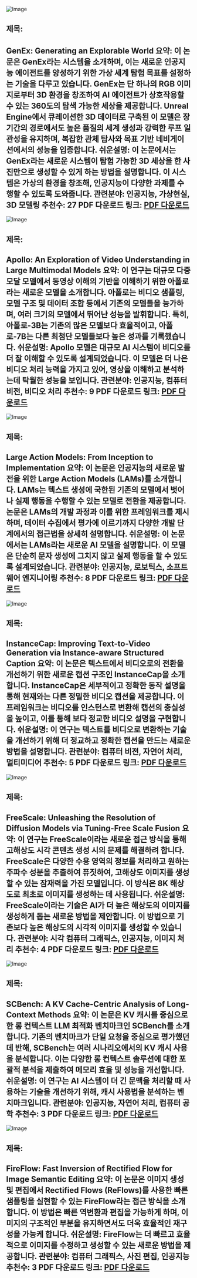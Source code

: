 ![Image](https://avatars.huggingface.co/social-thumbnails/papers/2412.09624.png)
## 제목:
GenEx: Generating an Explorable World
**요약**:
이 논문은 GenEx라는 시스템을 소개하며, 이는 새로운 인공지능 에이전트를 양성하기 위한 가상 세계 탐험 목표를 설정하는 기술을 다루고 있습니다. GenEx는 단 하나의 RGB 이미지로부터 3D 환경을 창조하여 AI 에이전트가 상호작용할 수 있는 360도의 탐색 가능한 세상을 제공합니다. Unreal Engine에서 큐레이션한 3D 데이터로 구축된 이 모델은 장기간의 경로에서도 높은 품질의 세계 생성과 강력한 루프 일관성을 유지하며, 복잡한 관체 탐사와 목표 기반 네비게이션에서의 성능을 입증합니다.
**쉬운설명**:
이 논문에서는 GenEx라는 새로운 시스템이 탐험 가능한 3D 세상을 한 사진만으로 생성할 수 있게 하는 방법을 설명합니다. 이 시스템은 가상의 환경을 창조해, 인공지능이 다양한 과제를 수행할 수 있도록 도와줍니다.
**관련분야**:
인공지능, 가상현실, 3D 모델링
**추천수**:
27
**PDF 다운로드 링크**: [PDF 다운로드](https://arxiv.org/pdf/2412.09624)
---

![Image](https://cdn-thumbnails.huggingface.co/social-thumbnails/papers/2412.10360.png)
## 제목:
Apollo: An Exploration of Video Understanding in Large Multimodal Models
**요약**:
이 연구는 대규모 다중모달 모델에서 동영상 이해의 기반을 이해하기 위한 아폴로라는 새로운 모델을 소개합니다. 아폴로는 비디오 샘플링, 모델 구조 및 데이터 조합 등에서 기존의 모델들을 능가하며, 여러 크기의 모델에서 뛰어난 성능을 발휘합니다. 특히, 아폴로-3B는 기존의 많은 모델보다 효율적이고, 아폴로-7B는 다른 최첨단 모델들보다 높은 성과를 기록했습니다.
**쉬운설명**:
Apollo 모델은 대규모 AI 시스템이 비디오를 더 잘 이해할 수 있도록 설계되었습니다. 이 모델은 더 나은 비디오 처리 능력을 가지고 있어, 영상을 이해하고 분석하는데 탁월한 성능을 보입니다.
**관련분야**:
인공지능, 컴퓨터 비전, 비디오 처리
**추천수**:
9
**PDF 다운로드 링크**: [PDF 다운로드](https://arxiv.org/pdf/2412.10360)
---

![Image](https://cdn-thumbnails.huggingface.co/social-thumbnails/papers/2412.10047.png)
## 제목:
Large Action Models: From Inception to Implementation
**요약**:
이 논문은 인공지능의 새로운 발전을 위한 Large Action Models (LAMs)를 소개합니다. LAMs는 텍스트 생성에 국한된 기존의 모델에서 벗어나 실제 행동을 수행할 수 있는 모델로 전환을 제공합니다. 논문은 LAMs의 개발 과정과 이를 위한 프레임워크를 제시하며, 데이터 수집에서 평가에 이르기까지 다양한 개발 단계에서의 접근법을 상세히 설명합니다.
**쉬운설명**:
이 논문에서는 LAMs라는 새로운 AI 모델을 설명합니다. 이 모델은 단순히 문자 생성에 그치지 않고 실제 행동을 할 수 있도록 설계되었습니다. 
**관련분야**:
인공지능, 로보틱스, 소프트웨어 엔지니어링
**추천수**:
8
**PDF 다운로드 링크**: [PDF 다운로드](https://arxiv.org/pdf/2412.10047)
---

![Image](https://cdn-thumbnails.huggingface.co/social-thumbnails/papers/2412.09283.png)
## 제목:
InstanceCap: Improving Text-to-Video Generation via Instance-aware Structured Caption
**요약**:
이 논문은 텍스트에서 비디오로의 전환을 개선하기 위한 새로운 캡션 구조인 InstanceCap을 소개합니다. InstanceCap은 세부적이고 정확한 동작 설명을 통해 현재와는 다른 정밀한 비디오 캡션을 제공합니다. 이 프레임워크는 비디오를 인스턴스로 변환해 캡션의 충실성을 높이고, 이를 통해 보다 정교한 비디오 설명을 구현합니다.
**쉬운설명**:
이 연구는 텍스트를 비디오로 변환하는 기술을 개선하기 위해 더 정교하고 정확한 캡션을 만드는 새로운 방법을 설명합니다. 
**관련분야**:
컴퓨터 비전, 자연어 처리, 멀티미디어
**추천수**:
5
**PDF 다운로드 링크**: [PDF 다운로드](https://arxiv.org/pdf/2412.09283)
---

![Image](https://cdn-thumbnails.huggingface.co/social-thumbnails/papers/2412.09626.png)
## 제목:
FreeScale: Unleashing the Resolution of Diffusion Models via Tuning-Free Scale Fusion
**요약**:
이 연구는 FreeScale이라는 새로운 접근 방식을 통해 고해상도 시각 콘텐츠 생성 시의 문제를 해결하려 합니다. FreeScale은 다양한 수용 영역의 정보를 처리하고 원하는 주파수 성분을 추출하여 퓨짓하여, 고해상도 이미지를 생성할 수 있는 잠재력을 가진 모델입니다. 이 방식은 8K 해상도로 최초로 이미지를 생성하는 데 사용됩니다.
**쉬운설명**:
FreeScale이라는 기술은 AI가 더 높은 해상도의 이미지를 생성하게 돕는 새로운 방법을 제안합니다. 이 방법으로 기존보다 높은 해상도의 시각적 이미지를 생성할 수 있습니다.
**관련분야**:
시각 컴퓨터 그래픽스, 인공지능, 이미지 처리
**추천수**:
4
**PDF 다운로드 링크**: [PDF 다운로드](https://arxiv.org/pdf/2412.09626)
---

![Image](https://cdn-thumbnails.huggingface.co/social-thumbnails/papers/2412.10319.png)
## 제목:
SCBench: A KV Cache-Centric Analysis of Long-Context Methods
**요약**:
이 논문은 KV 캐시를 중심으로 한 롱 컨텍스트 LLM 최적화 벤치마크인 SCBench를 소개합니다. 기존의 벤치마크가 단일 요청을 중심으로 평가했던 데 반해, SCBench는 여러 시나리오에서의 KV 캐시 사용을 분석합니다. 이는 다양한 롱 컨텍스트 솔루션에 대한 포괄적 분석을 제출하여 메모리 효율 및 성능을 개선합니다.
**쉬운설명**:
이 연구는 AI 시스템이 더 긴 문맥을 처리할 때 사용하는 기술을 개선하기 위해, 캐시 사용법을 분석하는 벤치마크입니다.
**관련분야**:
인공지능, 자연어 처리, 컴퓨터 공학
**추천수**:
3
**PDF 다운로드 링크**: [PDF 다운로드](https://arxiv.org/pdf/2412.10319)
---

![Image](https://cdn-thumbnails.huggingface.co/social-thumbnails/papers/2412.07517.png)
## 제목:
FireFlow: Fast Inversion of Rectified Flow for Image Semantic Editing
**요약**:
이 논문은 이미지 생성 및 편집에서 Rectified Flows (ReFlows)를 사용한 빠른 샘플링을 실현할 수 있는 FireFlow라는 접근 방식을 소개합니다. 이 방법은 빠른 역변환과 편집을 가능하게 하며, 이미지의 구조적인 부분을 유지하면서도 더욱 효율적인 재구성을 가능케 합니다.
**쉬운설명**:
FireFlow는 더 빠르고 효율적으로 이미지를 수정하고 생성할 수 있는 새로운 방법을 제공합니다. 
**관련분야**:
컴퓨터 그래픽스, 사진 편집, 인공지능
**추천수**:
3
**PDF 다운로드 링크**: [PDF 다운로드](https://arxiv.org/pdf/2412.07517)
---